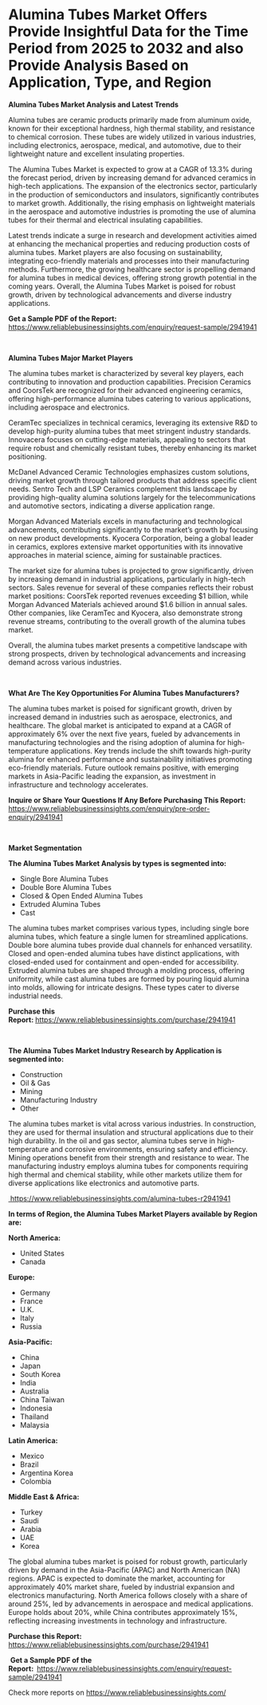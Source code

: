 <p><h1>Alumina Tubes Market Offers Provide Insightful Data for the Time Period from 2025 to 2032 and also Provide Analysis Based on Application, Type, and Region</h1></p><p><strong>Alumina Tubes Market Analysis and Latest Trends</strong></p>
<p><p>Alumina tubes are ceramic products primarily made from aluminum oxide, known for their exceptional hardness, high thermal stability, and resistance to chemical corrosion. These tubes are widely utilized in various industries, including electronics, aerospace, medical, and automotive, due to their lightweight nature and excellent insulating properties.</p><p>The Alumina Tubes Market is expected to grow at a CAGR of 13.3% during the forecast period, driven by increasing demand for advanced ceramics in high-tech applications. The expansion of the electronics sector, particularly in the production of semiconductors and insulators, significantly contributes to market growth. Additionally, the rising emphasis on lightweight materials in the aerospace and automotive industries is promoting the use of alumina tubes for their thermal and electrical insulating capabilities.</p><p>Latest trends indicate a surge in research and development activities aimed at enhancing the mechanical properties and reducing production costs of alumina tubes. Market players are also focusing on sustainability, integrating eco-friendly materials and processes into their manufacturing methods. Furthermore, the growing healthcare sector is propelling demand for alumina tubes in medical devices, offering strong growth potential in the coming years. Overall, the Alumina Tubes Market is poised for robust growth, driven by technological advancements and diverse industry applications.</p></p>
<p><strong>Get a Sample PDF of the Report:&nbsp;</strong> <a href="https://www.reliablebusinessinsights.com/enquiry/request-sample/2941941?utm_campaign=2290&utm_medium=2&utm_source=Github&utm_content=ia&utm_term=15032025&utm_id=alumina-tubes">https://www.reliablebusinessinsights.com/enquiry/request-sample/2941941</a></p>
<p>&nbsp;</p>
<p><strong>Alumina Tubes Major Market Players</strong></p>
<p><p>The alumina tubes market is characterized by several key players, each contributing to innovation and production capabilities. Precision Ceramics and CoorsTek are recognized for their advanced engineering ceramics, offering high-performance alumina tubes catering to various applications, including aerospace and electronics.</p><p>CeramTec specializes in technical ceramics, leveraging its extensive R&D to develop high-purity alumina tubes that meet stringent industry standards. Innovacera focuses on cutting-edge materials, appealing to sectors that require robust and chemically resistant tubes, thereby enhancing its market positioning.</p><p>McDanel Advanced Ceramic Technologies emphasizes custom solutions, driving market growth through tailored products that address specific client needs. Sentro Tech and LSP Ceramics complement this landscape by providing high-quality alumina solutions largely for the telecommunications and automotive sectors, indicating a diverse application range.</p><p>Morgan Advanced Materials excels in manufacturing and technological advancements, contributing significantly to the market’s growth by focusing on new product developments. Kyocera Corporation, being a global leader in ceramics, explores extensive market opportunities with its innovative approaches in material science, aiming for sustainable practices.</p><p>The market size for alumina tubes is projected to grow significantly, driven by increasing demand in industrial applications, particularly in high-tech sectors. Sales revenue for several of these companies reflects their robust market positions: CoorsTek reported revenues exceeding $1 billion, while Morgan Advanced Materials achieved around $1.6 billion in annual sales. Other companies, like CeramTec and Kyocera, also demonstrate strong revenue streams, contributing to the overall growth of the alumina tubes market.</p><p>Overall, the alumina tubes market presents a competitive landscape with strong prospects, driven by technological advancements and increasing demand across various industries.</p></p>
<p>&nbsp;</p>
<p><strong>What Are The Key Opportunities For Alumina Tubes Manufacturers?</strong></p>
<p><p>The alumina tubes market is poised for significant growth, driven by increased demand in industries such as aerospace, electronics, and healthcare. The global market is anticipated to expand at a CAGR of approximately 6% over the next five years, fueled by advancements in manufacturing technologies and the rising adoption of alumina for high-temperature applications. Key trends include the shift towards high-purity alumina for enhanced performance and sustainability initiatives promoting eco-friendly materials. Future outlook remains positive, with emerging markets in Asia-Pacific leading the expansion, as investment in infrastructure and technology accelerates.</p></p>
<p><strong>Inquire or Share Your Questions If Any Before Purchasing This Report:</strong> <a href="https://www.reliablebusinessinsights.com/enquiry/pre-order-enquiry/2941941?utm_campaign=2290&utm_medium=2&utm_source=Github&utm_content=ia&utm_term=15032025&utm_id=alumina-tubes">https://www.reliablebusinessinsights.com/enquiry/pre-order-enquiry/2941941</a></p>
<p>&nbsp;</p>
<p><strong>Market Segmentation</strong></p>
<p><strong>The Alumina Tubes Market Analysis by types is segmented into:</strong></p>
<p><ul><li>Single Bore Alumina Tubes</li><li>Double Bore Alumina Tubes</li><li>Closed & Open Ended Alumina Tubes</li><li>Extruded Alumina Tubes</li><li>Cast</li></ul></p>
<p><p>The alumina tubes market comprises various types, including single bore alumina tubes, which feature a single lumen for streamlined applications. Double bore alumina tubes provide dual channels for enhanced versatility. Closed and open-ended alumina tubes have distinct applications, with closed-ended used for containment and open-ended for accessibility. Extruded alumina tubes are shaped through a molding process, offering uniformity, while cast alumina tubes are formed by pouring liquid alumina into molds, allowing for intricate designs. These types cater to diverse industrial needs.</p></p>
<p><strong>Purchase this Report:&nbsp;</strong><a href="https://www.reliablebusinessinsights.com/purchase/2941941?utm_campaign=2290&utm_medium=2&utm_source=Github&utm_content=ia&utm_term=15032025&utm_id=alumina-tubes">https://www.reliablebusinessinsights.com/purchase/2941941</a></p>
<p>&nbsp;</p>
<p><strong>The Alumina Tubes Market Industry Research by Application is segmented into:</strong></p>
<p><ul><li>Construction</li><li>Oil & Gas</li><li>Mining</li><li>Manufacturing Industry</li><li>Other</li></ul></p>
<p><p>The alumina tubes market is vital across various industries. In construction, they are used for thermal insulation and structural applications due to their high durability. In the oil and gas sector, alumina tubes serve in high-temperature and corrosive environments, ensuring safety and efficiency. Mining operations benefit from their strength and resistance to wear. The manufacturing industry employs alumina tubes for components requiring high thermal and chemical stability, while other markets utilize them for diverse applications like electronics and automotive parts.</p></p>
<p><a href="https://www.reliablebusinessinsights.com/alumina-tubes-r2941941?utm_campaign=2290&utm_medium=2&utm_source=Github&utm_content=ia&utm_term=15032025&utm_id=alumina-tubes">&nbsp;https://www.reliablebusinessinsights.com/alumina-tubes-r2941941</a></p>
<p><strong>In terms of Region, the Alumina Tubes Market Players available by Region are:</strong></p>
<p>
    <p> <strong> North America: </strong>
        <ul>
            <li>United States</li>
            <li>Canada</li>
        </ul>
        </p> 
    <p> <strong> Europe: </strong>
        <ul>
            <li>Germany</li>
            <li>France</li>
            <li>U.K.</li>
            <li>Italy</li>
            <li>Russia</li>
        </ul>
        </p> 
    <p> <strong> Asia-Pacific: </strong>
        <ul>
            <li>China</li>
            <li>Japan</li>
            <li>South Korea</li>
            <li>India</li>
            <li>Australia</li>
            <li>China Taiwan</li>
            <li>Indonesia</li>
            <li>Thailand</li>
            <li>Malaysia</li>
        </ul>
        </p> 
    <p> <strong> Latin America: </strong>
        <ul>
            <li>Mexico</li>
            <li>Brazil</li>
            <li>Argentina Korea</li>
            <li>Colombia</li>
        </ul>
        </p> 
    <p> <strong> Middle East & Africa: </strong>
        <ul>
            <li>Turkey</li>
            <li>Saudi</li>
            <li>Arabia</li>
            <li>UAE</li>
            <li>Korea</li>
        </ul>
    </p>
    </p>
<p><p>The global alumina tubes market is poised for robust growth, particularly driven by demand in the Asia-Pacific (APAC) and North American (NA) regions. APAC is expected to dominate the market, accounting for approximately 40% market share, fueled by industrial expansion and electronics manufacturing. North America follows closely with a share of around 25%, led by advancements in aerospace and medical applications. Europe holds about 20%, while China contributes approximately 15%, reflecting increasing investments in technology and infrastructure.</p></p>
<p><strong>Purchase this Report: </strong><a href="https://www.reliablebusinessinsights.com/purchase/2941941?utm_campaign=2290&utm_medium=2&utm_source=Github&utm_content=ia&utm_term=15032025&utm_id=alumina-tubes">https://www.reliablebusinessinsights.com/purchase/2941941</a></p>
<p>&nbsp;<strong>Get a Sample PDF of the Report:&nbsp;&nbsp;</strong><a href="https://www.reliablebusinessinsights.com/enquiry/request-sample/2941941?utm_campaign=2290&utm_medium=2&utm_source=Github&utm_content=ia&utm_term=15032025&utm_id=alumina-tubes">https://www.reliablebusinessinsights.com/enquiry/request-sample/2941941</a></p>
<p><strong></strong></p>
<p>Check more reports on <a href="https://www.reliablebusinessinsights.com/?utm_campaign=2290&utm_medium=2&utm_source=Github&utm_content=ia&utm_term=15032025&utm_id=alumina-tubes">https://www.reliablebusinessinsights.com/</a></p>